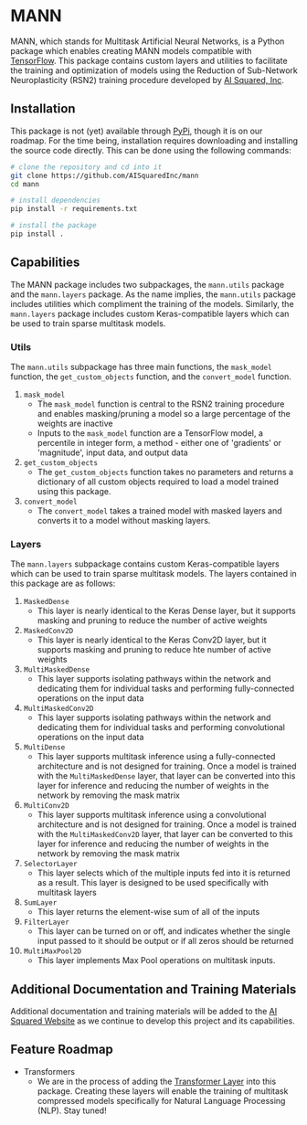 # MANN

MANN, which stands for Multitask Artificial Neural Networks, is a Python package which enables creating MANN models compatible with [TensorFlow](https://tensorflow.org). This package contains custom layers and utilities to facilitate the training and optimization of models using the Reduction of Sub-Network Neuroplasticity (RSN2) training procedure developed by [AI Squared, Inc](https://squared.ai).

## Installation

This package is not (yet) available through [PyPi](https://pypi.org), though it is on our roadmap. For the time being, installation requires downloading and installing the source code directly. This can be done using the following commands:

```bash
# clone the repository and cd into it
git clone https://github.com/AISquaredInc/mann
cd mann

# install dependencies
pip install -r requirements.txt

# install the package
pip install .
```

## Capabilities

The MANN package includes two subpackages, the `mann.utils` package and the `mann.layers` package. As the name implies, the `mann.utils` package includes utilities which compliment the training of the models. Similarly, the `mann.layers` package includes custom Keras-compatible layers which can be used to train sparse multitask models.

### Utils

The `mann.utils` subpackage has three main functions, the `mask_model` function, the `get_custom_objects` function, and the `convert_model` function.

1. `mask_model`
    - The `mask_model` function is central to the RSN2 training procedure and enables masking/pruning a model so a large percentage of the weights are inactive
    - Inputs to the `mask_model` function are a TensorFlow model, a percentile in integer form, a method - either one of 'gradients' or 'magnitude', input data, and output data
2. `get_custom_objects`
    - The `get_custom_objects` function takes no parameters and returns a dictionary of all custom objects required to load a model trained using this package.
3. `convert_model`
    - The `convert_model` takes a trained model with masked layers and converts it to a model without masking layers.

### Layers

The `mann.layers` subpackage contains custom Keras-compatible layers which can be used to train sparse multitask models. The layers contained in this package are as follows:

1. `MaskedDense`
    - This layer is nearly identical to the Keras Dense layer, but it supports masking and pruning to reduce the number of active weights
2. `MaskedConv2D`
    - This layer is nearly identical to the Keras Conv2D layer, but it supports masking and pruning to reduce hte number of active weights
3. `MultiMaskedDense`
    - This layer supports isolating pathways within the network and dedicating them for individual tasks and performing fully-connected operations on the input data
4. `MultiMaskedConv2D`
    - This layer supports isolating pathways within the network and dedicating them for individual tasks and performing convolutional operations on the input data
5. `MultiDense`
    - This layer supports multitask inference using a fully-connected architecture and is not designed for training. Once a model is trained with the `MultiMaskedDense` layer, that layer can be converted into this layer for inference and reducing the number of weights in the network by removing the mask matrix
6. `MultiConv2D`
    - This layer supports multitask inference using a convolutional architecture and is not designed for training. Once a model is trained with the `MultiMaskedConv2D` layer, that layer can be converted to this layer for inference and reducing the number of weights in the network by removing the mask matrix
7. `SelectorLayer`
    - This layer selects which of the multiple inputs fed into it is returned as a result. This layer is designed to be used specifically with multitask layers
8. `SumLayer`
    - This layer returns the element-wise sum of all of the inputs
9. `FilterLayer`
    - This layer can be turned on or off, and indicates whether the single input passed to it should be output or if all zeros should be returned
10. `MultiMaxPool2D`
    - This layer implements Max Pool operations on multitask inputs.

## Additional Documentation and Training Materials

Additional documentation and training materials will be added to the [AI Squared Website](https://squared.ai) as we continue to develop this project and its capabilities.

## Feature Roadmap

- Transformers
    - We are in the process of adding the [Transformer Layer](https://proceedings.neurips.cc/paper/2017/file/3f5ee243547dee91fbd053c1c4a845aa-Paper.pdf) into this package. Creating these layers will enable the training of multitask compressed models specifically for Natural Language Processing (NLP). Stay tuned!
